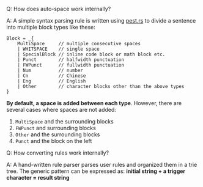 Q: How does auto-space work internally?

A: A simple syntax parsing rule is written using [pest.rs](https://pest.rs/) to divide a sentence into multiple block types like these:

```pest
Block = _{ 
    MultiSpace     // multiple consecutive spaces
    | WHITSPACE    // single space
    | SpecialBlock // inline code block or math block etc.
    | Punct        // halfwidth punctuation
    | FWPunct      // fullwidth punctuation
    | Num          // number
    | Cn           // Chinese
    | Eng          // English
    | Other        // character blocks other than the above types
}
```

**By default, a space is added between each type**. However, there are several cases where spaces are not added:

1. `MultiSpace` and the surrounding blocks
1. `FWPunct` and surrounding blocks
1. `Other` and the surrounding blocks
1. `Punct` and the block on the left


Q: How converting rules work internally?

A: A hand-written rule parser parses user rules and organized them in a trie tree. The generic pattern can be expressed as: **initial string + a trigger character = result string**
